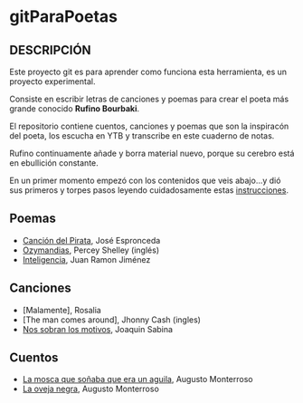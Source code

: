 # gitParaPoetas


## DESCRIPCIÓN

Este proyecto git es para aprender como funciona esta herramienta, es un proyecto experimental.

Consiste en escribir letras de canciones y poemas para crear el poeta más grande conocido **Rufino Bourbaki**.

El repositorio contiene cuentos, canciones y poemas que son la inspiracón del poeta, los escucha en YTB y transcribe en este cuaderno de notas. 

Rufino continuamente añade y borra material nuevo, porque su cerebro está en ebullición constante.

En un primer momento empezó con los contenidos que veis abajo...y dió sus primeros y torpes pasos leyendo cuidadosamente estas [instrucciones](diarioGIT.md).


## Poemas

- [Canción del Pirata](poemas/Canci%C3%B3n%20del%20Pirata.md), José Espronceda
- [Ozymandias](poemas/Ozymandias.md), Percey Shelley (inglés)
- [Inteligencia](poemas/Inteligencia.md), Juan Ramon Jiménez


## Canciones

- [Malamente], Rosalia
- [The man comes around], Jhonny Cash (ingles)
- [Nos sobran los motivos](letrasCanciones/Nos%20sobran%20los%20motivos.md), Joaquin Sabina

## Cuentos

- [La mosca que soñaba que era un aguila](cuentos/La%20mosca%20que%20soñaba%20que%20era%20un%20aguila.md), Augusto Monterroso
- [La oveja negra](cuentos/La%20oveja%20negra.md), Augusto Monterroso


